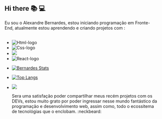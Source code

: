 ## Hi there :books: :computer:
Eu sou o Alexandre Bernardes, estou iniciando programação em Fronte-End, atualmente estou aprendendo e criando projetos com :
<br>
<br>
- <img src="https://img.shields.io/badge/HTML5-E34F26?style=for-the-badge&logo=html5&logoColor=white" alt="Html-logo" />
- <img src="https://img.shields.io/badge/CSS3-1572B6?style=for-the-badge&logo=css3&logoColor=white" alt="Css-logo" />
- <img src="https://img.shields.io/badge/JavaScript-F7DF1E?style=for-the-badge&logo=javascript&logoColor=black" />
- <img src="https://img.shields.io/badge/React-20232A?style=for-the-badge&logo=react&logoColor=61DAFB" alt="React-logo" />
- [![Bernardes Stats](https://github-readme-stats.vercel.app/api?username=Bernardees)](https://github.com/anuraghazra/github-readme-stats)
- [![Top Langs](https://github-readme-stats.vercel.app/api/top-langs/?username=Bernardees)](https://github.com/anuraghazra/github-readme-stats)
- ![](https://komarev.com/ghpvc/?username=your-github-username)

  Sera uma satisfação poder compartilhar meus recém projetos com os DEVs, estou muito grato por poder ingressar nesse mundo fantástico da programação e desenvolvimento web,
  assim como, todo o ecossitema de tecnológias que o enclobam. :neckbeard:
